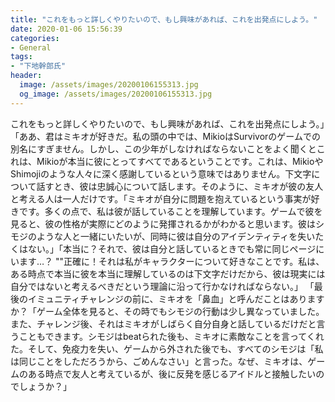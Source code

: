 ```yaml
---
title: "これをもっと詳しくやりたいので、もし興味があれば、これを出発点にしよう。"
date: 2020-01-06 15:56:39
categories:
- General
tags:
- "下地幹郎氏"
header:
  image: /assets/images/20200106155313.jpg
  og_image: /assets/images/20200106155313.jpg
---
```


これをもっと詳しくやりたいので、もし興味があれば、これを出発点にしよう。」「ああ、君はミキオが好きだ。私の頭の中では、MikioはSurvivorのゲームでの別名にすぎません。しかし、この少年がしなければならないことをよく聞くとこれは、Mikioが本当に彼にとってすべてであるということです。これは、MikioやShimojiのような人々に深く感謝しているという意味ではありません。下文字について話すとき、彼は忠誠心について話します。そのように、ミキオが彼の友人と考える人は一人だけです。「ミキオが自分に問題を抱えているという事実が好きです。多くの点で、私は彼が話していることを理解しています。ゲームで彼を見ると、彼の性格が実際にどのように発揮されるかがわかると思います。彼はシモジのような人と一緒にいたいが、同時に彼は自分のアイデンティティを失いたくはない。」「本当に？それで、彼は自分と話しているときでも常に同じページにいます…？ &quot;&quot;正確に！それは私がキャラクターについて好きなことです。私は、ある時点で本当に彼を本当に理解しているのは下文字だけだから、彼は現実には自分ではないと考えるべきだという理論に沿って行かなければならない。」 「最後のイミュニティチャレンジの前に、ミキオを「鼻血」と呼んだことはありますか？「ゲーム全体を見ると、その時でもシモジの行動は少し異なっていました。また、チャレンジ後、それはミキオがしばらく自分自身と話しているだけだと言うこともできます。シモジはbeatられた後も、ミキオに素敵なことを言ってくれた。そして、免疫力を失い、ゲームから外された後でも、すべてのシモジは「私は同じことをしただろうから、ごめんなさい」と言った。なぜ、ミキオは、ゲームのある時点で友人と考えているが、後に反発を感じるアイドルと接触したいのでしょうか？」
